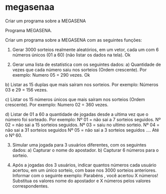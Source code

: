 # megasenaa
 Criar um programa sobre a MEGASENA 

Programa MEGASENA.

Criar um programa sobre a MEGASENA com as seguintes funções:
1)	Gerar 3000 sorteios realmente aleatórios, em um vetor, cada um com 6 números únicos (01 a 60) (não listar os dados na tela). Ok

2)	Gerar uma lista de estatística com os seguintes dados:
a)	Quantidade de vezes que cada número saiu nos sorteios (Ordem crescente).
 Por exemplo: Numero 05 = 290 vezes. Ok 

b)	Listar as 15 duplas que mais saíram nos sorteios.
Por exemplo: Números 03 e 29 = 156 vezes.

c)	Listar os 15 números únicos que mais saíram nos sorteios (Ordem crescente).
 Por exemplo: Numero 02 = 360 vezes.

d)	Listar de 01 a 60 a quantidade de jogadas desde a ultima vez que o número foi sorteado.
Por exemplo:	Nº 01 = não sai a 7 sorteios seguidos. 
		Nº 02 = não sai a 15 sorteios seguidos. 
		Nº 03 = saiu no ultimo sorteio.
		Nº 04 = não sai a 31 sorteios seguidos
		Nº 05 = não sai a 3 sorteios seguidos
		....
		Até o Nº 60.

3)	Simular uma jogada para 3 usuários diferentes, com os seguintes dados:
a)	Capturar o nome do apostador.
b)	Capturar 6 números para o sorteio.

4)	Após a jogadas dos 3 usuários, indicar quantos números cada usuário acertou, em um único sorteio, com base nos 3000 sorteios anteriores. Informar com o seguinte exemplo:
Parabéns <nome do apostador>, você acertou X números!
	Substitua os valores nome do apostador e X números pelos valores correspondentes.
